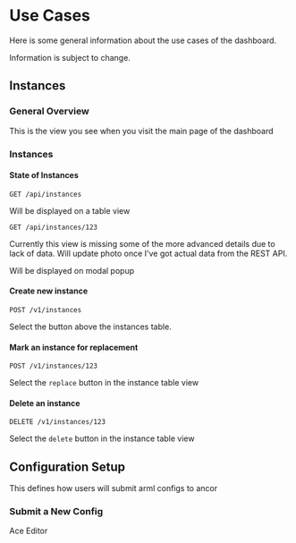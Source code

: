# Use Cases

Here is some general information about the use cases of the dashboard.

Information is subject to change.

## Instances

### General Overview

This is the view you see when you visit the main page of the dashboard

### Instances

#### State of Instances

`GET /api/instances`

Will be displayed on a table view

`GET /api/instances/123`

Currently this view is missing some of the more advanced details due to lack of data. Will update photo once I've got actual data from the REST API.

Will be displayed on modal popup

#### Create new instance

`POST /v1/instances`

Select the button above the instances table.

#### Mark an instance for replacement

`POST /v1/instances/123`

Select the `replace` button in the instance table view

#### Delete an instance

`DELETE /v1/instances/123`

Select the `delete` button in the instance table view

## Configuration Setup

This defines how users will submit arml configs to ancor

### Submit a New Config

Ace Editor

